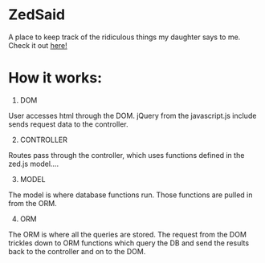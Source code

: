 # ZedSaid
A place to keep track of the ridiculous things my daughter says to me. Check it out [here!](https://zedsaid.herokuapp.com/)

# How it works:

1. DOM

User accesses html through the DOM. jQuery from the javascript.js include sends request data to the controller.

2. CONTROLLER

Routes pass through the controller, which uses functions defined in the zed.js model....

3. MODEL

The model is where database functions run. Those functions are pulled in from the ORM.

4. ORM

The ORM is where all the queries are stored. The request from the DOM trickles down to ORM functions which query the DB and send the results back to the controller and on to the DOM.
